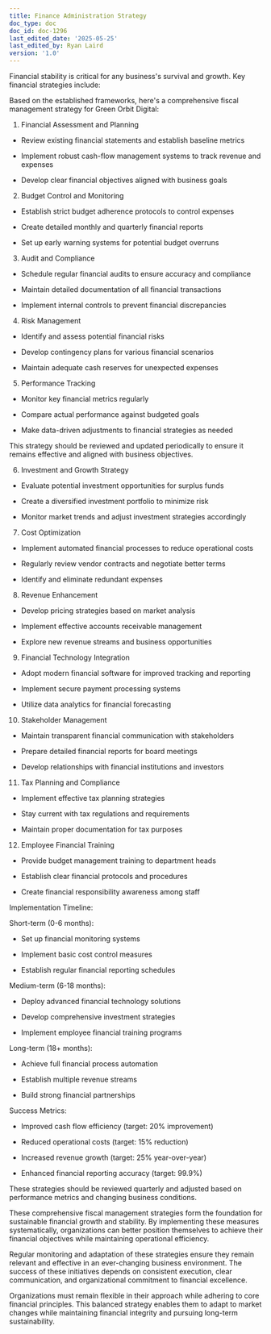 ```yaml
---
title: Finance Administration Strategy
doc_type: doc
doc_id: doc-1296
last_edited_date: '2025-05-25'
last_edited_by: Ryan Laird
version: '1.0'
---
```


Financial stability is critical for any business's survival and growth. Key financial strategies include:

Based on the established frameworks, here's a comprehensive fiscal management strategy for Green Orbit Digital:

1. Financial Assessment and Planning

- Review existing financial statements and establish baseline metrics

- Implement robust cash-flow management systems to track revenue and expenses

- Develop clear financial objectives aligned with business goals

2. Budget Control and Monitoring

- Establish strict budget adherence protocols to control expenses

- Create detailed monthly and quarterly financial reports

- Set up early warning systems for potential budget overruns

3. Audit and Compliance

- Schedule regular financial audits to ensure accuracy and compliance

- Maintain detailed documentation of all financial transactions

- Implement internal controls to prevent financial discrepancies

4. Risk Management

- Identify and assess potential financial risks

- Develop contingency plans for various financial scenarios

- Maintain adequate cash reserves for unexpected expenses

5. Performance Tracking

- Monitor key financial metrics regularly

- Compare actual performance against budgeted goals

- Make data-driven adjustments to financial strategies as needed

This strategy should be reviewed and updated periodically to ensure it remains effective and aligned with business objectives.





6. Investment and Growth Strategy

- Evaluate potential investment opportunities for surplus funds

- Create a diversified investment portfolio to minimize risk

- Monitor market trends and adjust investment strategies accordingly

7. Cost Optimization

- Implement automated financial processes to reduce operational costs

- Regularly review vendor contracts and negotiate better terms

- Identify and eliminate redundant expenses

8. Revenue Enhancement

- Develop pricing strategies based on market analysis

- Implement effective accounts receivable management

- Explore new revenue streams and business opportunities

9. Financial Technology Integration

- Adopt modern financial software for improved tracking and reporting

- Implement secure payment processing systems

- Utilize data analytics for financial forecasting

10. Stakeholder Management

- Maintain transparent financial communication with stakeholders

- Prepare detailed financial reports for board meetings

- Develop relationships with financial institutions and investors

11. Tax Planning and Compliance

- Implement effective tax planning strategies

- Stay current with tax regulations and requirements

- Maintain proper documentation for tax purposes

12. Employee Financial Training

- Provide budget management training to department heads

- Establish clear financial protocols and procedures

- Create financial responsibility awareness among staff

<!-- Unsupported block type: table -->

Implementation Timeline:

Short-term (0-6 months):

- Set up financial monitoring systems

- Implement basic cost control measures

- Establish regular financial reporting schedules

Medium-term (6-18 months):

- Deploy advanced financial technology solutions

- Develop comprehensive investment strategies

- Implement employee financial training programs

Long-term (18+ months):

- Achieve full financial process automation

- Establish multiple revenue streams

- Build strong financial partnerships

Success Metrics:

- Improved cash flow efficiency (target: 20% improvement)

- Reduced operational costs (target: 15% reduction)

- Increased revenue growth (target: 25% year-over-year)

- Enhanced financial reporting accuracy (target: 99.9%)

These strategies should be reviewed quarterly and adjusted based on performance metrics and changing business conditions.



These comprehensive fiscal management strategies form the foundation for sustainable financial growth and stability. By implementing these measures systematically, organizations can better position themselves to achieve their financial objectives while maintaining operational efficiency.

Regular monitoring and adaptation of these strategies ensure they remain relevant and effective in an ever-changing business environment. The success of these initiatives depends on consistent execution, clear communication, and organizational commitment to financial excellence.

Organizations must remain flexible in their approach while adhering to core financial principles. This balanced strategy enables them to adapt to market changes while maintaining financial integrity and pursuing long-term sustainability.

<!-- Unsupported block type: table -->
